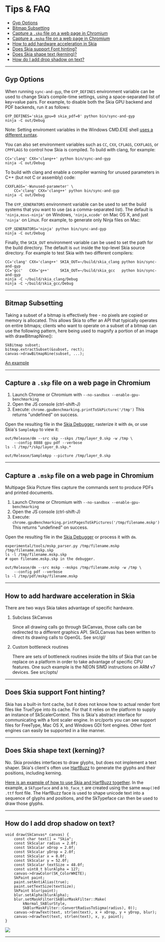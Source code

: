Tips & FAQ
==========

+   [Gyp Options](#gypdefines)
+   [Bitmap Subsetting](#bitmap-subsetting)
+   [Capture a `.skp` file on a web page in Chromium](#skp-capture)
+   [Capture a `.mskp` file on a web page in Chromium](#mskp-capture)
+   [How to add hardware acceleration in Skia](#hw-acceleration)
+   [Does Skia support Font hinting?](#font-hinting)
+   [Does Skia shape text (kerning)?](#kerning)
+   [How do I add drop shadow on text?](#text-shadow)

* * *

<span id="gypdefines"></span>

Gyp Options
-----------

When running `sync-and-gyp`, the `GYP_DEFINES` environment variable can
be used to change Skia’s compile-time settings, using a
space-separated list of key=value pairs. For example, to disable both
the Skia GPU backend and PDF backends, run it as follows:

<!--?prettify lang=sh?-->

    GYP_DEFINES='skia_gpu=0 skia_pdf=0' python bin/sync-and-gyp
    ninja -C out/Debug

Note: Setting enviroment variables in the Windows CMD.EXE shell [uses a
different syntax](/user/quick/windows#env).

You can also set environment variables such as `CC`, `CXX`,
`CFLAGS`, `CXXFLAGS`, or `CPPFLAGS` to control how Skia is compiled.
To build with clang, for example:

<!--?prettify lang=sh?-->

    CC='clang' CXX='clang++' python bin/sync-and-gyp
    ninja -C out/Debug

To build with clang and enable a compiler warning for unused parameters in C++
(but not C or assembly) code:

<!--?prettify lang=sh?-->

    CXXFLAGS='-Wunused-parameter' \
        CC='clang' CXX='clang++' python bin/sync-and-gyp
    ninja -C out/Debug


The `GYP_GENERATORS` environment variable can be used to set the
build systems that you want to use (as a comma-separated list).
The default is `'ninja,msvs-ninja'` on Windows, `'ninja,xcode'` on
Mac OS X, and just `'ninja'` on Linux.  For example, to generate
only Ninja files on Mac:

<!--?prettify lang=sh?-->

    GYP_GENERATORS='ninja' python bin/sync-and-gyp
    ninja -C out/Debug

Finally, the `SKIA_OUT` environment variable can be used to set
the path for the build directory.  The default is `out` inside the
top-level Skia source directory.  For example to test Skia with
two different compilers:

<!--?prettify lang=sh?-->

    CC='clang' CXX='clang++' SKIA_OUT=~/build/skia_clang python bin/sync-and-gyp
    CC='gcc'   CXX='g++'     SKIA_OUT=~/build/skia_gcc   python bin/sync-and-gyp
    ninja -C ~/build/skia_clang/Debug
    ninja -C ~/build/skia_gcc/Debug

* * *

<span id="bitmap-subsetting"></span>

Bitmap Subsetting
-----------------

Taking a subset of a bitmap is effectively free - no pixels are copied or
memory is allocated. This allows Skia to offer an API that typically operates
on entire bitmaps; clients who want to operate on a subset of a bitmap can use
the following pattern, here being used to magnify a portion of an image with
drawBitmapNine():

    SkBitmap subset;
    bitmap.extractSubset(&subset, rect);
    canvas->drawBitmapNine(subset, ...);

[An example](https://fiddle.skia.org/c/@subset_example)


* * *

<span id="skp-capture"></span>

Capture a `.skp` file on a web page in Chromium
-----------------------------------------------

1.  Launch Chrome or Chromium with `--no-sandbox --enable-gpu-benchmarking`
2.  Open the JS console (ctrl-shift-J)
3.  Execute: `chrome.gpuBenchmarking.printToSkPicture('/tmp')`
    This returns "undefined" on success.

Open the resulting file in the [Skia Debugger](/dev/tools/debugger), rasterize it with `dm`,
or use Skia's `SampleApp` to view it:

<!--?prettify lang=sh?-->

    out/Release/dm --src skp --skps /tmp/layer_0.skp -w /tmp \
        --config 8888 gpu pdf --verbose
    ls -l /tmp/*/skp/layer_0.skp.*

    out/Release/SampleApp --picture /tmp/layer_0.skp

* * *

<span id="mskp-capture"></span>

Capture a `.mskp` file on a web page in Chromium
-----------------------------------------------

Multipage Skia Picture files capture the commands sent to produce PDFs
and printed documents.

1.  Launch Chrome or Chromium with `--no-sandbox --enable-gpu-benchmarking`
2.  Open the JS console (ctrl-shift-J)
3.  Execute: `chrome.gpuBenchmarking.printPagesToSkPictures('/tmp/filename.mskp')`
    This returns "undefined" on success.

Open the resulting file in the [Skia Debugger](/dev/tools/debugger) or
process it with `dm`.

<!--?prettify lang=sh?-->

    experimental/tools/mskp_parser.py /tmp/filename.mskp /tmp/filename.mskp.skp
    ls -l /tmp/filename.mskp.skp
    # open filename.mskp.skp in the debugger.

    out/Release/dm --src mskp --mskps /tmp/filename.mskp -w /tmp \
        --config pdf --verbose
    ls -l /tmp/pdf/mskp/filename.mskp

* * *

<span id="hw-acceleration"></span>

How to add hardware acceleration in Skia
----------------------------------------

There are two ways Skia takes advantage of specific hardware.

1.  Subclass SkCanvas

    Since all drawing calls go through SkCanvas, those calls can be
    redirected to a different graphics API. SkGLCanvas has been
    written to direct its drawing calls to OpenGL. See src/gl/

2.  Custom bottleneck routines

    There are sets of bottleneck routines inside the blits of Skia
    that can be replace on a platform in order to take advantage of
    specific CPU features. One such example is the NEON SIMD
    instructions on ARM v7 devices. See src/opts/

* * *

<span id="font-hinting"></span>

Does Skia support Font hinting?
-------------------------------

Skia has a built-in font cache, but it does not know how to actual render font
files like TrueType into its cache. For that it relies on the platform to
supply an instance of SkScalerContext. This is Skia's abstract interface for
communicating with a font scaler engine. In src/ports you can see support
files for FreeType, Mac OS X, and Windows GDI font engines. Other font
engines can easily be supported in a like manner.


* * *

<span id="kerning"></span>

Does Skia shape text (kerning)?
-------------------------------

No.  Skia provides interfaces to draw glyphs, but does not implement a
text shaper. Skia's client's often use
[HarfBuzz](http://www.freedesktop.org/wiki/Software/HarfBuzz/) to
generate the glyphs and their positions, including kerning.

[Here is an example of how to use Skia and HarfBuzz
together](https://github.com/aam/skiaex).  In the example, a
`SkTypeface` and a `hb_face_t` are created using the same `mmap()`ed
`.ttf` font file. The HarfBuzz face is used to shape unicode text into
a sequence of glyphs and positions, and the SkTypeface can then be
used to draw those glyphs.

* * *

<span id="text-shadow"></span>

How do I add drop shadow on text?
---------------------------------

<!--?prettify lang=cc?-->

    void draw(SkCanvas* canvas) {
        const char text[] = "Skia";
        const SkScalar radius = 2.0f;
        const SkScalar xDrop = 2.0f;
        const SkScalar yDrop = 2.0f;
        const SkScalar x = 8.0f;
        const SkScalar y = 52.0f;
        const SkScalar textSize = 48.0f;
        const uint8_t blurAlpha = 127;
        canvas->drawColor(SK_ColorWHITE);
        SkPaint paint;
        paint.setAntiAlias(true);
        paint.setTextSize(textSize);
        SkPaint blur(paint);
        blur.setAlpha(blurAlpha);
        blur.setMaskFilter(SkBlurMaskFilter::Make(
            kNormal_SkBlurStyle,
            SkBlurMaskFilter::ConvertRadiusToSigma(radius), 0));
        canvas->drawText(text, strlen(text), x + xDrop, y + yDrop, blur);
        canvas->drawText(text, strlen(text), x, y, paint);
    }

<a href='https://fiddle.skia.org/c/@text_shadow'><img src='https://fiddle.skia.org/i/@text_shadow_raster.png'></a>

* * *

<div style="margin-bottom:99%"></div>
